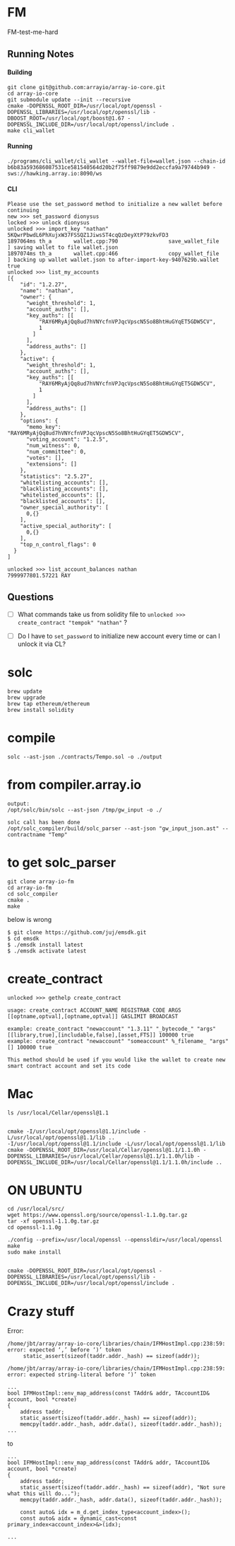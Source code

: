 # FM
FM-test-me-hard

## Running Notes
#### Building
```
git clone git@github.com:arrayio/array-io-core.git
cd array-io-core
git submodule update --init --recursive
cmake -DOPENSSL_ROOT_DIR=/usr/local/opt/openssl -DOPENSSL_LIBRARIES=/usr/local/opt/openssl/lib -DBOOST_ROOT=/usr/local/opt/boost@1.67 -DOPENSSL_INCLUDE_DIR=/usr/local/opt/openssl/include .
make cli_wallet
```
#### Running
```
./programs/cli_wallet/cli_wallet --wallet-file=wallet.json --chain-id b6b83a593686087531ce581540564d20b2f75ff9879e9dd2eccfa9a79744b949 -sws://hawking.array.io:8090/ws
```
#### CLI
```
Please use the set_password method to initialize a new wallet before continuing
new >>> set_password dionysus
locked >>> unlock dionysus
unlocked >>> import_key "nathan" 5KQwrPbwdL6PhXujxW37FSSQZ1JiwsST4cqQzDeyXtP79zkvFD3
1897064ms th_a       wallet.cpp:790                save_wallet_file     ] saving wallet to file wallet.json
1897074ms th_a       wallet.cpp:466                copy_wallet_file     ] backing up wallet wallet.json to after-import-key-9407629b.wallet
true
unlocked >>> list_my_accounts
[{
    "id": "1.2.27",
    "name": "nathan",
    "owner": {
      "weight_threshold": 1,
      "account_auths": [],
      "key_auths": [[
          "RAY6MRyAjQq8ud7hVNYcfnVPJqcVpscN5So8BhtHuGYqET5GDW5CV",
          1
        ]
      ],
      "address_auths": []
    },
    "active": {
      "weight_threshold": 1,
      "account_auths": [],
      "key_auths": [[
          "RAY6MRyAjQq8ud7hVNYcfnVPJqcVpscN5So8BhtHuGYqET5GDW5CV",
          1
        ]
      ],
      "address_auths": []
    },
    "options": {
      "memo_key": "RAY6MRyAjQq8ud7hVNYcfnVPJqcVpscN5So8BhtHuGYqET5GDW5CV",
      "voting_account": "1.2.5",
      "num_witness": 0,
      "num_committee": 0,
      "votes": [],
      "extensions": []
    },
    "statistics": "2.5.27",
    "whitelisting_accounts": [],
    "blacklisting_accounts": [],
    "whitelisted_accounts": [],
    "blacklisted_accounts": [],
    "owner_special_authority": [
      0,{}
    ],
    "active_special_authority": [
      0,{}
    ],
    "top_n_control_flags": 0
  }
]

unlocked >>> list_account_balances nathan
7999977801.57221 RAY
```


## Questions

- [ ] What commands take us from solidity file to `unlocked >>> create_contract "tempok" "nathan"` ?
- [ ] Do I have to `set_password` to initialize new account every time or can I unlock it via CL?


# solc
```
brew update
brew upgrade
brew tap ethereum/ethereum
brew install solidity
```

# compile
```
solc --ast-json ./contracts/Tempo.sol -o ./output
```

# from compiler.array.io
```
output:
/opt/solc/bin/solc --ast-json /tmp/gw_input -o ./

solc call has been done
/opt/solc_compiler/build/solc_parser --ast-json "gw_input_json.ast" --contractname "Temp"

```
# to get solc_parser
```
git clone array-io-fm
cd array-io-fm
cd solc_compiler
cmake .
make
```
below is wrong
```
$ git clone https://github.com/juj/emsdk.git
$ cd emsdk
$ ./emsdk install latest
$ ./emsdk activate latest
```




# create_contract
```
unlocked >>> gethelp create_contract

usage: create_contract ACCOUNT_NAME REGISTRAR CODE ARGS [[optname,optval],[optname,optval]] GASLIMIT BROADCAST

example: create_contract "newaccount" "1.3.11" "_bytecode_" "args" [[library,true],[includable,false],[asset,FTS]] 100000 true
example: create_contract "newaccount" "someaccount" %_filename_ "args" [] 100000 true

This method should be used if you would like the wallet to create new smart contract account and set its code
```




# Mac
```
ls /usr/local/Cellar/openssl@1.1


cmake -I/usr/local/opt/openssl@1.1/include -L/usr/local/opt/openssl@1.1/lib ..
-I/usr/local/opt/openssl@1.1/include -L/usr/local/opt/openssl@1.1/lib
cmake -DOPENSSL_ROOT_DIR=/usr/local/Cellar/openssl@1.1/1.1.0h -DOPENSSL_LIBRARIES=/usr/local/Cellar/openssl@1.1/1.1.0h/lib -DOPENSSL_INCLUDE_DIR=/usr/local/Cellar/openssl@1.1/1.1.0h/include ..

```

# ON UBUNTU

```
cd /usr/local/src/
wget https://www.openssl.org/source/openssl-1.1.0g.tar.gz
tar -xf openssl-1.1.0g.tar.gz
cd openssl-1.1.0g

./config --prefix=/usr/local/openssl --openssldir=/usr/local/openssl
make
sudo make install


cmake -DOPENSSL_ROOT_DIR=/usr/local/opt/openssl -DOPENSSL_LIBRARIES=/usr/local/opt/openssl/lib -DOPENSSL_INCLUDE_DIR=/usr/local/opt/openssl/include .
```
# Crazy stuff
Error:
```
/home/jbt/array/array-io-core/libraries/chain/IFMHostImpl.cpp:238:59: error: expected ‘,’ before ‘)’ token
     static_assert(sizeof(taddr.addr._hash) == sizeof(addr));
                                                           ^
/home/jbt/array/array-io-core/libraries/chain/IFMHostImpl.cpp:238:59: error: expected string-literal before ‘)’ token
```
```
...
bool IFMHostImpl::env_map_address(const TAddr& addr, TAccountID& account, bool *create)
{
    address taddr;
    static_assert(sizeof(taddr.addr._hash) == sizeof(addr));
    memcpy(taddr.addr._hash, addr.data(), sizeof(taddr.addr._hash));
...
```
to
```
...
bool IFMHostImpl::env_map_address(const TAddr& addr, TAccountID& account, bool *create)
{
    address taddr;
    static_assert(sizeof(taddr.addr._hash) == sizeof(addr), "Not sure what this will do...");
    memcpy(taddr.addr._hash, addr.data(), sizeof(taddr.addr._hash));

    const auto& idx = m_d.get_index_type<account_index>();
    const auto& aidx = dynamic_cast<const primary_index<account_index>&>(idx);

...
```




 <!--
 ```
  ./cli_wallet --wallet-file=wallet.json --chain-id f01c1dd6d160afdb58150b9185325bde9cb79fa833a35f177d196dec0348785a -sws://hawking.array.io:8090/ws
  ```

  b6b83a593686087531ce581540564d20b2f75ff9879e9dd2eccfa9a79744b949

  ```
  ./cli_wallet --wallet-file=wallet.json --chain-id b6b83a593686087531ce581540564d20b2f75ff9879e9dd2eccfa9a79744b949 -sws://hawking.array.io:8090/ws
  ```


  hawking.array.io
  newton.array.io



 cmake -DBOOST_ROOT=/usr/local/opt/boost@1.60 -DOPENSSL_ROOT_DIR=/usr/local/opt/openssl@1.1 -DCMAKE_BUILD_TYPE=RelWithDebInfo .

  cmake -DBOOST_ROOT=/usr/local/opt/boost -DOPENSSL_ROOT_DIR=/usr/local/opt/openssl -DCMAKE_BUILD_TYPE=RelWithDebInfo .


 cmake -DBOOST_ROOT=/usr/local/opt/boost@1.1 -DOPENSSL_ROOT_DIR=/usr/local/opt/openssl -DCMAKE_BUILD_TYPE=RelWithDebInfo .


 -- OPENSSL_LIBRARIES = /usr/local/lib/libssl.a;/usr/local/lib/libcrypto.a
-- OPENSSL_VERSION = 1.1.1

  1.1


cmake -DOPENSSL_LIBRARIES = /usr/local/lib/libssl.a;/usr/local/lib/libcrypto.a -DOPENSSL_ROOT_DIR=/usr/local/opt/openssl@1.1

cmake -DOPENSSL_ROOT_DIR=/usr/local/opt/openssl@1.1 -DOPENSSL_LIBRARIES=/usr/local/opt/openssl@1.1/lib  -DBOOST_ROOT=/usr/local/opt/boost@1.67 .


cmake -DBOOST_ROOT=/usr/local/opt/boost@1.60 -DOPENSSL_ROOT_DIR=/usr/local/opt/openssl .





-DOPENSSL_ROOT_DIR=/usr/local/ssl -DOPENSSL_LIBRARIES=/usr/local/ssl/lib

 -->
